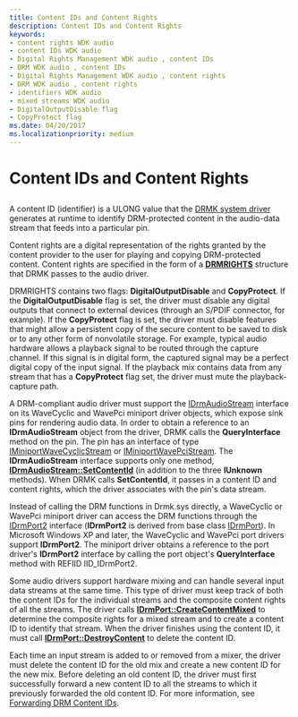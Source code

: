 ```yaml
---
title: Content IDs and Content Rights
description: Content IDs and Content Rights
keywords:
- content rights WDK audio
- content IDs WDK audio
- Digital Rights Management WDK audio , content IDs
- DRM WDK audio , content IDs
- Digital Rights Management WDK audio , content rights
- DRM WDK audio , content rights
- identifiers WDK audio
- mixed streams WDK audio
- DigitalOutputDisable flag
- CopyProtect flag
ms.date: 04/20/2017
ms.localizationpriority: medium
---
```


# Content IDs and Content Rights


## <span id="content_ids_and_content_rights"></span><span id="CONTENT_IDS_AND_CONTENT_RIGHTS"></span>


A content ID (identifier) is a ULONG value that the [DRMK system driver](kernel-mode-wdm-audio-components.md#drmk_system_driver) generates at runtime to identify DRM-protected content in the audio-data stream that feeds into a particular pin.

Content rights are a digital representation of the rights granted by the content provider to the user for playing and copying DRM-protected content. Content rights are specified in the form of a [**DRMRIGHTS**](/windows-hardware/drivers/ddi/drmk/ns-drmk-tagdrmrights) structure that DRMK passes to the audio driver.

DRMRIGHTS contains two flags: **DigitalOutputDisable** and **CopyProtect**. If the **DigitalOutputDisable** flag is set, the driver must disable any digital outputs that connect to external devices (through an S/PDIF connector, for example). If the **CopyProtect** flag is set, the driver must disable features that might allow a persistent copy of the secure content to be saved to disk or to any other form of nonvolatile storage. For example, typical audio hardware allows a playback signal to be routed through the capture channel. If this signal is in digital form, the captured signal may be a perfect digital copy of the input signal. If the playback mix contains data from any stream that has a **CopyProtect** flag set, the driver must mute the playback-capture path.

A DRM-compliant audio driver must support the [IDrmAudioStream](/windows-hardware/drivers/ddi/drmk/nn-drmk-idrmaudiostream) interface on its WaveCyclic and WavePci miniport driver objects, which expose sink pins for rendering audio data. In order to obtain a reference to an **IDrmAudioStream** object from the driver, DRMK calls the **QueryInterface** method on the pin. The pin has an interface of type [IMiniportWaveCyclicStream](/windows-hardware/drivers/ddi/portcls/nn-portcls-iminiportwavecyclicstream) or [IMiniportWavePciStream](/windows-hardware/drivers/ddi/portcls/nn-portcls-iminiportwavepcistream). The **IDrmAudioStream** interface supports only one method, [**IDrmAudioStream::SetContentId**](/windows-hardware/drivers/ddi/drmk/nf-drmk-idrmaudiostream-setcontentid) (in addition to the three **IUnknown** methods). When DRMK calls **SetContentId**, it passes in a content ID and content rights, which the driver associates with the pin's data stream.

Instead of calling the DRM functions in Drmk.sys directly, a WaveCyclic or WavePci miniport driver can access the DRM functions through the [IDrmPort2](/windows-hardware/drivers/ddi/portcls/nn-portcls-idrmport2) interface (**IDrmPort2** is derived from base class [IDrmPort](/windows-hardware/drivers/ddi/portcls/nn-portcls-idrmport)). In Microsoft Windows XP and later, the WaveCyclic and WavePci port drivers support **IDrmPort2**. The miniport driver obtains a reference to the port driver's **IDrmPort2** interface by calling the port object's **QueryInterface** method with REFIID IID\_IDrmPort2.

Some audio drivers support hardware mixing and can handle several input data streams at the same time. This type of driver must keep track of both the content IDs for the individual streams and the composite content rights of all the streams. The driver calls [**IDrmPort::CreateContentMixed**](/windows-hardware/drivers/ddi/portcls/nf-portcls-idrmport-createcontentmixed) to determine the composite rights for a mixed stream and to create a content ID to identify that stream. When the driver finishes using the content ID, it must call [**IDrmPort::DestroyContent**](/windows-hardware/drivers/ddi/portcls/nf-portcls-idrmport-destroycontent) to delete the content ID.

Each time an input stream is added to or removed from a mixer, the driver must delete the content ID for the old mix and create a new content ID for the new mix. Before deleting an old content ID, the driver must first successfully forward a new content ID to all the streams to which it previously forwarded the old content ID. For more information, see [Forwarding DRM Content IDs](forwarding-drm-content-ids.md).

 

